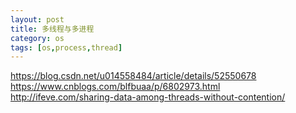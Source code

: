 ```yaml
---
layout: post
title: 多线程与多进程
category: os
tags: [os,process,thread]
---
```


https://blog.csdn.net/u014558484/article/details/52550678
https://www.cnblogs.com/blfbuaa/p/6802973.html
http://ifeve.com/sharing-data-among-threads-without-contention/

